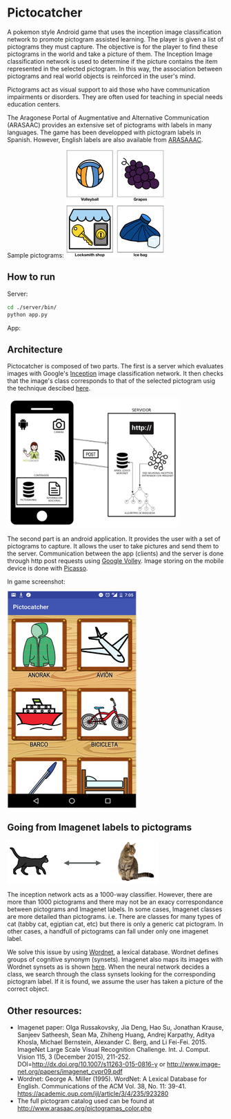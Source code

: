 # Pictocatcher


A pokemon style Android game that uses the inception image classification network to
 promote pictogram assisted learning. The player is given a list of pictograms they must capture. The objective is
for the player to find these pictograms in the world and take a picture of them. The Inception
Image classification network is used to determine if the picture contains the item
represented in the selected pictogram. In this way, the association between pictograms and real world objects is
reinforced in the user's mind.

Pictograms act as visual support to aid those who have communication
impairments or disorders. They are often used for teaching in special needs
education centers.

The Aragonese Portal of Augmentative and Alternative Communication (ARASAAC)
provides an extensive set of pictograms with labels in many languages.
The game has been developped with pictogram labels in Spanish. However,
English labels are also available from [ARASAAAC](http://www.arasaac.org/pictogramas_color.php).

Sample pictograms:
<img src="pictures/pictogram_examples.png" width="230" height="250"/>


## How to run

Server:
```bash
cd ./server/bin/
python app.py
```


App:

## Architecture

Pictocatcher is composed of two parts. The first is a server which evaluates images
with Google's [Inception](https://ai.googleblog.com/2016/03/train-your-own-image-classifier-with.html)
 image classification network. It then checks that the image's class corresponds to
 that of the selected pictogram usig the technique descibed [here](#going-from-imagenet-labels-to-pictograms).

 <img src="pictures/system_overview.png" width="400" height="300" />

The second part is an android application. It provides the user with a set
of pictograms to capture. It allows the user to take pictures and send them to
the server. Communication between the app (clients) and the server is done through
 http post requests using [Google Volley](https://github.com/google/volley). Image
 storing on the mobile device is done with [Picasso](http://square.github.io/picasso/).

 In game screenshot:

 <img src="pictures/in_game.png" width="300" height="500" />

## Going from Imagenet labels to pictograms

<img src="pictures/relationship.png" width="350" height="100" />

The inception network acts as a 1000-way classifier. However, there are more than 1000 pictograms and
 there may not be an exacy correspondance between pictograms and Imagenet
labels. In some cases, Imagenet classes are more detailed than pictograms.
i.e. There are classes for many types of cat (tabby cat, egiptian cat, etc)
but there is only a generic cat pictogram. In other cases, a handfull of
pictograms can fall under only one imagenet label.

We solve this issue by using
[Wordnet](https://wordnet.princeton.edu), a lexical database. Wordnet defines
groups of cognitive synonym (synsets). Imagenet also maps its images with Wordnet synsets
as is shown [here](http://www.image-net.org/synset?wnid=[wnid]).
When the neural network decides a class, we search through the class synsets looking
for the corresponding pictogram label. If it is found, we assume the user has
taken a picture of the correct object.


## Other resources:

* Imagenet paper:
Olga Russakovsky, Jia Deng, Hao Su, Jonathan Krause, Sanjeev Satheesh, Sean Ma, Zhiheng Huang, Andrej Karpathy, Aditya Khosla, Michael Bernstein, Alexander C. Berg, and Li Fei-Fei. 2015. ImageNet Large Scale Visual Recognition Challenge. Int. J. Comput. Vision 115, 3 (December 2015), 211-252. DOI=http://dx.doi.org/10.1007/s11263-015-0816-y
or http://www.image-net.org/papers/imagenet_cvpr09.pdf
* Wordnet:
George A. Miller (1995). WordNet: A Lexical Database for English.
Communications of the ACM Vol. 38, No. 11: 39-41.
https://academic.oup.com/ijl/article/3/4/235/923280
* The full pictogram catalog used can be found at http://www.arasaac.org/pictogramas_color.php


